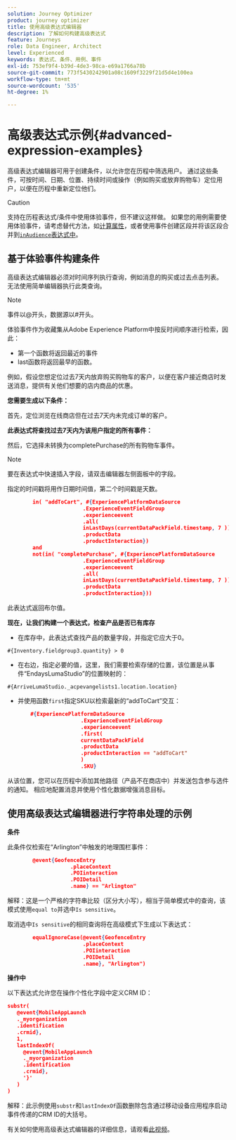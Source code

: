 ```yaml
---
solution: Journey Optimizer
product: journey optimizer
title: 使用高级表达式编辑器
description: 了解如何构建高级表达式
feature: Journeys
role: Data Engineer, Architect
level: Experienced
keywords: 表达式、条件、用例、事件
exl-id: 753ef9f4-b39d-4de3-98ca-e69a1766a78b
source-git-commit: 773f5430242901a08c1609f3229f21d5d4e100ea
workflow-type: tm+mt
source-wordcount: '535'
ht-degree: 1%

---
```


# 高级表达式示例{#advanced-expression-examples}

高级表达式编辑器可用于创建条件，以允许您在历程中筛选用户。 通过这些条件，可按时间、日期、位置、持续时间或操作（例如购买或放弃购物车）定位用户，以便在历程中重新定位他们。

>[!CAUTION]
>
>支持在历程表达式/条件中使用体验事件，但不建议这样做。 如果您的用例需要使用体验事件，请考虑替代方法，如[计算属性](../../audience/computed-attributes.md)，或者使用事件创建区段并将该区段合并到[`inAudience`表达式中](../../building-journeys/functions/functioninaudience.md)。


## 基于体验事件构建条件

高级表达式编辑器必须对时间序列执行查询，例如消息的购买或过去点击列表。 无法使用简单编辑器执行此类查询。

>[!NOTE]
>
>事件以@开头，数据源以#开头。

体验事件作为收藏集从Adobe Experience Platform中按反时间顺序进行检索，因此：

* 第一个函数将返回最近的事件
* last函数将返回最早的函数。

例如，假设您想定位过去7天内放弃购买购物车的客户，以便在客户接近商店时发送消息，提供有关他们想要的店内商品的优惠。

**您需要生成以下条件：**

首先，定位浏览在线商店但在过去7天内未完成订单的客户。

<!--**This expression looks for a specified value in a string value:**

`In ("addToCart", #{field reference from experience event})`-->

**此表达式将查找过去7天内为该用户指定的所有事件：**

然后，它选择未转换为completePurchase的所有购物车事件。

>[!NOTE]
>
>要在表达式中快速插入字段，请双击编辑器左侧面板中的字段。

指定的时间戳将用作日期时间值，第二个时间戳是天数。

```json
        in( "addToCart", #{ExperiencePlatformDataSource
                        .ExperienceEventFieldGroup
                        .experienceevent
                        .all(
                        inLastDays(currentDataPackField.timestamp, 7 ))
                        .productData
                        .productInteraction})
        and
        not(in( "completePurchase", #{ExperiencePlatformDataSource
                        .ExperienceEventFieldGroup
                        .experienceevent
                        .all(
                        inLastDays(currentDataPackField.timestamp, 7 ))
                        .productData
                        .productInteraction}))
```

此表达式返回布尔值。

**现在，让我们构建一个表达式，检查产品是否已有库存**

* 在库存中，此表达式查找产品的数量字段，并指定它应大于0。

`#{Inventory.fieldgroup3.quantity} > 0`

* 在右边，指定必要的值，这里，我们需要检索存储的位置，该位置是从事件“EndaysLumaStudio”的位置映射的：

`#{ArriveLumaStudio._acpevangelists1.location.location}`

* 并使用函数`first`指定SKU以检索最新的“addToCart”交互：

  ```json
      #{ExperiencePlatformDataSource
                      .ExperienceEventFieldGroup
                      .experienceevent
                      .first(
                      currentDataPackField
                      .productData
                      .productInteraction == "addToCart"
                      )
                      .SKU}
  ```

从该位置，您可以在历程中添加其他路径（产品不在商店中）并发送包含参与选件的通知。 相应地配置消息并使用个性化数据增强消息目标。

## 使用高级表达式编辑器进行字符串处理的示例

**条件**

此条件仅检索在“Arlington”中触发的地理围栏事件：

```json
        @event{GeofenceEntry
                    .placeContext
                    .POIinteraction
                    .POIDetail
                    .name} == "Arlington"
```

解释：这是一个严格的字符串比较（区分大小写），相当于简单模式中的查询，该模式使用`equal to`并选中`Is sensitive`。

取消选中`Is sensitive`的相同查询将在高级模式下生成以下表达式：

```json
        equalIgnoreCase(@event{GeofenceEntry
                        .placeContext
                        .POIinteraction
                        .POIDetail
                        .name}, "Arlington")
```

**操作中**

以下表达式允许您在操作个性化字段中定义CRM ID：

```json
substr(
   @event{MobileAppLaunch
   ._myorganization
   .identification
   .crmid},
   1, 
   lastIndexOf(
     @event{MobileAppLaunch
     ._myorganization
     .identification
     .crmid},
     '}'
   )
)
```

解释：此示例使用`substr`和`lastIndexOf`函数删除包含通过移动设备应用程序启动事件传递的CRM ID的大括号。

有关如何使用高级表达式编辑器的详细信息，请观看[此视频](https://experienceleague.adobe.com/docs/journey-optimizer-learn/tutorials/create-journeys/introduction-to-building-a-journey.html?lang=zh-Hans)。
